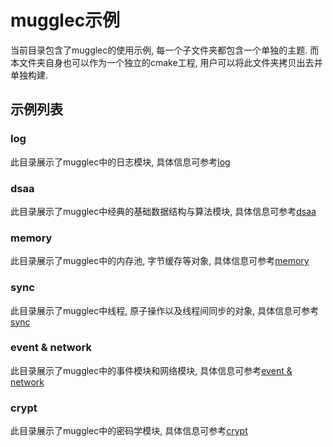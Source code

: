 # mugglec示例
当前目录包含了mugglec的使用示例, 每一个子文件夹都包含一个单独的主题. 而本文件夹自身也可以作为一个独立的cmake工程, 用户可以将此文件夹拷贝出去并单独构建.  

## 示例列表
### log
此目录展示了mugglec中的日志模块, 具体信息可参考[log](./src/log/readme_cn.md)

### dsaa
此目录展示了mugglec中经典的基础数据结构与算法模块, 具体信息可参考[dsaa](./src/dsaa/readme_cn.md)

### memory
此目录展示了mugglec中的内存池, 字节缓存等对象, 具体信息可参考[memory](./src/memory/readme_cn.md)

### sync
此目录展示了mugglec中线程, 原子操作以及线程间同步的对象, 具体信息可参考[sync](./src/sync/readme_cn.md)

### event & network
此目录展示了mugglec中的事件模块和网络模块, 具体信息可参考[event & network](./src/network/readme_cn.md)

### crypt
此目录展示了mugglec中的密码学模块, 具体信息可参考[crypt](./src/crypt/readme_cn.md)